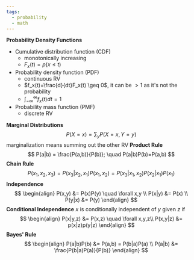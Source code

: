 ```yaml
---
tags:
  - probability
  - math
---
```

**Probability Density Functions**
- Cumulative distribution function (CDF)
	- monotonically increasing
	- $F_x(t)=p(x\leq t)$
- Probability density function (PDF)
	- continuous RV
	- $f_x(t)=\frac{d}{dt}F_x(t) \geq 0$, it can be $>1$ as it's not the probability
	- $\int_{-\infty}^{\infty}f_x(t)dt=1$ 
- Probability mass function (PMF)
	- discrete RV

**Marginal Distributions**
$$
P(X=x) = \sum_yP(X=x, Y=y)
$$
marginalization means summing out the other RV
**Product Rule**
$$
P(a|b) = \frac{P(a,b)}{P(b)}; \quad P(a|b)P(b)=P(a,b)
$$
**Chain Rule**
$$
P(x_1,x_2,x_3) = P(x_3|x_2,x_1)P(x_1,x_2) = P(x_3|x_1,x_2)P(x_2|x_1)P(x_1)
$$
**Independence**
$$
\begin{align}
P(x,y) &= P(x)P(y) \quad \forall x,y \\
P(x|y) &= P(x) \\
P(y|x) &= P(y)
\end{align}
$$
**Conditional Independence**
$x$ is conditionally independent of $y$ given $z$ if 
$$
\begin{align}
P(x|y,z) &= P(x,z) \quad \forall x,y,z\\
P(x,y|z) &= p(x|z)p(y|z) 
\end{align}
$$
**Bayes' Rule**
$$
\begin{align}
P(a|b)P(b) &= P(a,b) = P(b|a)P(a) \\
P(a|b) &= \frac{P(b|a)P(a)}{P(b)}
\end{align}
$$
